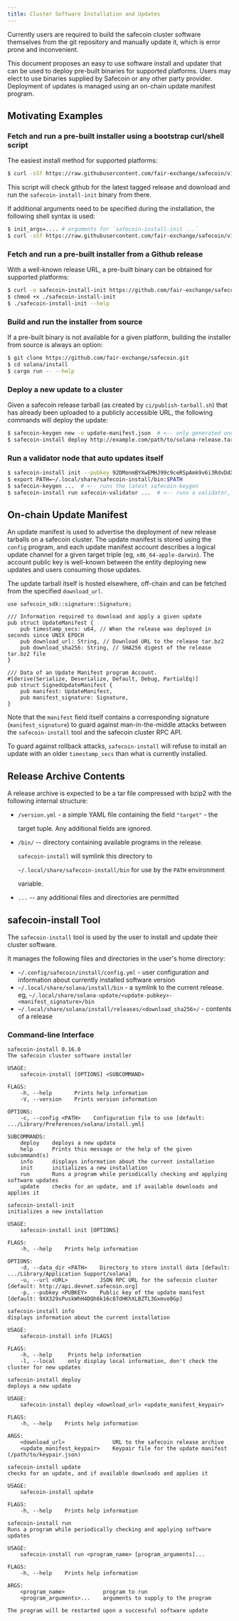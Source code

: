 ```yaml
---
title: Cluster Software Installation and Updates
---
```


Currently users are required to build the safecoin cluster software themselves from the git repository and manually update it, which is error prone and inconvenient.

This document proposes an easy to use software install and updater that can be used to deploy pre-built binaries for supported platforms. Users may elect to use binaries supplied by Safecoin or any other party provider. Deployment of updates is managed using an on-chain update manifest program.

## Motivating Examples

### Fetch and run a pre-built installer using a bootstrap curl/shell script

The easiest install method for supported platforms:

```bash
$ curl -sSf https://raw.githubusercontent.com/fair-exchange/safecoin/v1.0.0/install/safecoin-install-init.sh | sh
```

This script will check github for the latest tagged release and download and run the `safecoin-install-init` binary from there.

If additional arguments need to be specified during the installation, the following shell syntax is used:

```bash
$ init_args=.... # arguments for `safecoin-install-init ...`
$ curl -sSf https://raw.githubusercontent.com/fair-exchange/safecoin/v1.0.0/install/safecoin-install-init.sh | sh -s - ${init_args}
```

### Fetch and run a pre-built installer from a Github release

With a well-known release URL, a pre-built binary can be obtained for supported platforms:

```bash
$ curl -o safecoin-install-init https://github.com/fair-exchange/safecoin/releases/download/v1.0.0/safecoin-install-init-x86_64-apple-darwin
$ chmod +x ./safecoin-install-init
$ ./safecoin-install-init --help
```

### Build and run the installer from source

If a pre-built binary is not available for a given platform, building the installer from source is always an option:

```bash
$ git clone https://github.com/fair-exchange/safecoin.git
$ cd solana/install
$ cargo run -- --help
```

### Deploy a new update to a cluster

Given a safecoin release tarball \(as created by `ci/publish-tarball.sh`\) that has already been uploaded to a publicly accessible URL, the following commands will deploy the update:

```bash
$ safecoin-keygen new -o update-manifest.json  # <-- only generated once, the public key is shared with users
$ safecoin-install deploy http://example.com/path/to/solana-release.tar.bz2 update-manifest.json
```

### Run a validator node that auto updates itself

```bash
$ safecoin-install init --pubkey 92DMonmBYXwEMHJ99c9ceRSpAmk9v6i3RdvDdXaVcrfj  # <-- pubkey is obtained from whoever is deploying the updates
$ export PATH=~/.local/share/safecoin-install/bin:$PATH
$ safecoin-keygen ...  # <-- runs the latest safecoin-keygen
$ safecoin-install run safecoin-validator ...  # <-- runs a validator, restarting it as necesary when an update is applied
```

## On-chain Update Manifest

An update manifest is used to advertise the deployment of new release tarballs on a safecoin cluster. The update manifest is stored using the `config` program, and each update manifest account describes a logical update channel for a given target triple \(eg, `x86_64-apple-darwin`\). The account public key is well-known between the entity deploying new updates and users consuming those updates.

The update tarball itself is hosted elsewhere, off-chain and can be fetched from the specified `download_url`.

```text
use safecoin_sdk::signature::Signature;

/// Information required to download and apply a given update
pub struct UpdateManifest {
    pub timestamp_secs: u64, // When the release was deployed in seconds since UNIX EPOCH
    pub download_url: String, // Download URL to the release tar.bz2
    pub download_sha256: String, // SHA256 digest of the release tar.bz2 file
}

/// Data of an Update Manifest program Account.
#[derive(Serialize, Deserialize, Default, Debug, PartialEq)]
pub struct SignedUpdateManifest {
    pub manifest: UpdateManifest,
    pub manifest_signature: Signature,
}
```

Note that the `manifest` field itself contains a corresponding signature \(`manifest_signature`\) to guard against man-in-the-middle attacks between the `safecoin-install` tool and the safecoin cluster RPC API.

To guard against rollback attacks, `safecoin-install` will refuse to install an update with an older `timestamp_secs` than what is currently installed.

## Release Archive Contents

A release archive is expected to be a tar file compressed with bzip2 with the following internal structure:

- `/version.yml` - a simple YAML file containing the field `"target"` - the

  target tuple. Any additional fields are ignored.

- `/bin/` -- directory containing available programs in the release.

  `safecoin-install` will symlink this directory to

  `~/.local/share/safecoin-install/bin` for use by the `PATH` environment

  variable.

- `...` -- any additional files and directories are permitted

## safecoin-install Tool

The `safecoin-install` tool is used by the user to install and update their cluster software.

It manages the following files and directories in the user's home directory:

- `~/.config/safecoin/install/config.yml` - user configuration and information about currently installed software version
- `~/.local/share/solana/install/bin` - a symlink to the current release. eg, `~/.local/share/solana-update/<update-pubkey>-<manifest_signature>/bin`
- `~/.local/share/solana/install/releases/<download_sha256>/` - contents of a release

### Command-line Interface

```text
safecoin-install 0.16.0
The safecoin cluster software installer

USAGE:
    safecoin-install [OPTIONS] <SUBCOMMAND>

FLAGS:
    -h, --help       Prints help information
    -V, --version    Prints version information

OPTIONS:
    -c, --config <PATH>    Configuration file to use [default: .../Library/Preferences/solana/install.yml]

SUBCOMMANDS:
    deploy    deploys a new update
    help      Prints this message or the help of the given subcommand(s)
    info      displays information about the current installation
    init      initializes a new installation
    run       Runs a program while periodically checking and applying software updates
    update    checks for an update, and if available downloads and applies it
```

```text
safecoin-install-init
initializes a new installation

USAGE:
    safecoin-install init [OPTIONS]

FLAGS:
    -h, --help    Prints help information

OPTIONS:
    -d, --data_dir <PATH>    Directory to store install data [default: .../Library/Application Support/solana]
    -u, --url <URL>          JSON RPC URL for the safecoin cluster [default: http://api.devnet.safecoin.org]
    -p, --pubkey <PUBKEY>    Public key of the update manifest [default: 9XX329sPuskWhH4DQh6k16c87dHKhXLBZTL3Gxmve8Gp]
```

```text
safecoin-install info
displays information about the current installation

USAGE:
    safecoin-install info [FLAGS]

FLAGS:
    -h, --help     Prints help information
    -l, --local    only display local information, don't check the cluster for new updates
```

```text
safecoin-install deploy
deploys a new update

USAGE:
    safecoin-install deploy <download_url> <update_manifest_keypair>

FLAGS:
    -h, --help    Prints help information

ARGS:
    <download_url>               URL to the safecoin release archive
    <update_manifest_keypair>    Keypair file for the update manifest (/path/to/keypair.json)
```

```text
safecoin-install update
checks for an update, and if available downloads and applies it

USAGE:
    safecoin-install update

FLAGS:
    -h, --help    Prints help information
```

```text
safecoin-install run
Runs a program while periodically checking and applying software updates

USAGE:
    safecoin-install run <program_name> [program_arguments]...

FLAGS:
    -h, --help    Prints help information

ARGS:
    <program_name>            program to run
    <program_arguments>...    arguments to supply to the program

The program will be restarted upon a successful software update
```
